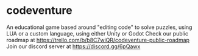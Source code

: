 # codeventure
An educational game based around "editing code" to solve puzzles, using LUA or a custom language, using either Unity or Godot 
Check our public roadmap at https://trello.com/b/b8C7wiQR/codeventure-public-roadmap
Join our discord server at https://discord.gg/6pQawx
